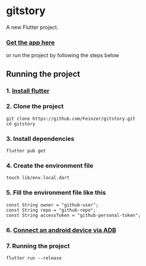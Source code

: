 # gitstory

A new Flutter project.

### [Get the app here](https://github.com/Feinzer/gitstory/releases) 
or run the project by following the steps below


## Running the project

### 1. [Install flutter](https://docs.flutter.dev/get-started/install)

### 2. Clone the project
```
git clone https://github.com/Feinzer/gitstory.git
cd gitstory
```

### 3. Install dependencies
```
flutter pub get
```

### 4. Create the environment file
```
touch lib/env.local.dart
```

### 5. Fill the environment file like this
```
const String owner = "github-user";
const String repo = "github-repo";
const String accessToken = "github-personal-token";

```

### 6. [Connect an android device via ADB](https://developer.android.com/tools/adb#Enabling)

### 7. Running the project
```
flutter run --release
```